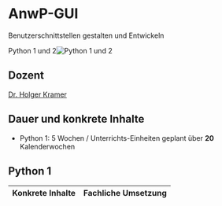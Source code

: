 # AnwP-GUI

Benutzerschnittstellen gestalten und Entwickeln

Python 1 und 2![Python 1 und 2][1]

## Dozent

[Dr. Holger Kramer][2]  

## Dauer und konkrete Inhalte

- Python 1: 5 Wochen / Unterrichts-Einheiten geplant über **20** Kalenderwochen


## Python 1

|Konkrete Inhalte|Fachliche Umsetzung|
| --- | --- |

[1]: doc/img/python.png
[2]: https://www.linkedin.com/in/dr-holger-kramer-74478a179/
